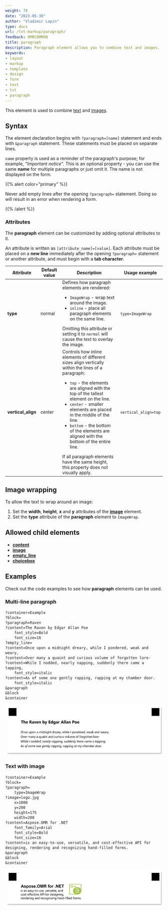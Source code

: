 ```yaml
---
weight: 70
date: "2023-05-30"
author: "Vladimir Lapin"
type: docs
url: /txt-markup/paragraph/
feedback: OMRCOMMON
title: paragraph
description: Paragraph element allows you to combine text and images.
keywords:
- layout
- markup
- template
- design
- form
- text
- txt
- paragraph
---
```


This element is used to combine [text](/omr/txt-markup/content/) and [images](/omr/txt-markup/image/).

## Syntax

The element declaration begins with `?paragraph=[name]` statement and ends with `&paragraph` statement. These statements must be placed on separate lines.

`name` property is used as a reminder of the paragraph's purpose; for example, "_Important notice_". This is an optional property - you can use the same **name** for multiple paragraphs or just omit it. The name is not displayed on the form.

{{% alert color="primary" %}} 

Never add empty lines after the opening `?paragraph=` statement. Doing so will result in an error when rendering a form.

{{% /alert %}}

### Attributes

The **paragraph** element can be customized by adding optional attributes to it.

An attribute is written as `[attribute_name]=[value]`. Each attribute must be placed on a **new line** immediately after the opening `?paragraph=` statement or another attribute, and must begin with a **tab character**.

Attribute | Default value | Description | Usage example
--------- | ------------- | ----------- | -------------
**type** | normal | Defines how paragraph elements are rendered:<ul><li>`ImageWrap` - wrap text around the image.</li><li>`inline` - place all paragraph elements on the same line.</li></ul>Omitting this attribute or setting it to `normal` will cause the text to overlay the image. | `type=ImageWrap`
**vertical_align** | center | Controls how inline elements of different sizes align vertically within the lines of a paragraph:<ul><li>`top` - the elements are aligned with the top of the tallest element on the line.</li><li>`center` - smaller elements are placed in the middle of the line.</li><li>`bottom` - the bottom of the elements are aligned with the bottom of the entire line.</li></ul>If all paragraph elements have the same height, this property does not visually apply. | `vertical_align=top`

## Image wrapping

To allow the text to wrap around an image:

1. Set the **width**, **height**, **x** and **y** attributes of the [**image**](/omr/txt-markup/image/) element.
2. Set the **type** attribute of the **paragraph** element to `ImageWrap`.

## Allowed child elements

- [**content**](/omr/txt-markup/content/)
- [**image**](/omr/txt-markup/image/)
- [**empty_line**](/omr/txt-markup/empty_line/)
- [**choicebox**](/omr/txt-markup/choicebox/)

## **Examples**

Check out the code examples to see how **paragraph** elements can be used.

### Multi-line paragraph

```
?container=Example
?block=
?paragraph=Raven
?content=The Raven by Edgar Allan Poe
	font_style=Bold
	font_size=16
?empty_line=
?content=Once upon a midnight dreary, while I pondered, weak and weary,
?content=Over many a quaint and curious volume of forgotten lore-
?content=While I nodded, nearly napping, suddenly there came a tapping,
	font_style=italic
?content=As of some one gently rapping, rapping at my chamber door.
	font_style=italic
&paragraph
&block
&container
```

![Multi-line paragraph](paragraph-multiline.png)

### Text with image

```
?container=Example
?block=
?paragraph=
	type=ImageWrap
?image=logo.jpg
	x=1000
	y=200
	height=175
	width=200
?content=Aspose.OMR for .NET
	font_family=Arial
	font_style=Bold
	font_size=16
?content=is an easy-to-use, versatile, and cost-effective API for designing, rendering and recognizing hand-filled forms.
&paragraph
&block
&container
```

![Text with image](paragraph-image.png)
